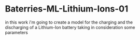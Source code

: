# Baterries-ML-Lithium-Ions-01
in this work i'm going to create a model for the charging and the discharging of a Lithium-Ion battery taking in consideration some parameters  
